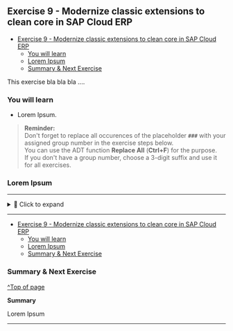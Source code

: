 
## Exercise 9 - Modernize classic extensions to clean core in SAP Cloud ERP 

- [Exercise 9 - Modernize classic extensions to clean core in SAP Cloud ERP](#exercise-9---modernize-classic-extensions-to-clean-core-in-sap-cloud-erp)
  - [You will learn](#you-will-learn)
  - [Lorem Ipsum](#lorem-ipsum)
  - [Summary \& Next Exercise](#summary--next-exercise)

<!-- Exercise Description -->
This exercise bla bla bla ....

### You will learn  
- Lorem Ipsum.


> **Reminder:**   
> Don't forget to replace all occurences of the placeholder **`###`** with your assigned group number in the exercise steps below.  
> You can use the ADT function **Replace All** (**Ctrl+F**) for the purpose.   
> If you don't have a group number, choose a 3-digit suffix and use it for all exercises.

### Lorem Ipsum
---

<details>
  <summary>🔵 Click to expand</summary>
  
1. [Please open this tutorial for this exercisse](https://github.com/SAP-samples)

</details>

---

- [Exercise 9 - Modernize classic extensions to clean core in SAP Cloud ERP](#exercise-9---modernize-classic-extensions-to-clean-core-in-sap-cloud-erp)
  - [You will learn](#you-will-learn)
  - [Lorem Ipsum](#lorem-ipsum)
  - [Summary \& Next Exercise](#summary--next-exercise)


### Summary & Next Exercise
[^Top of page](#)

**Summary**

Lorem Ipsum

---